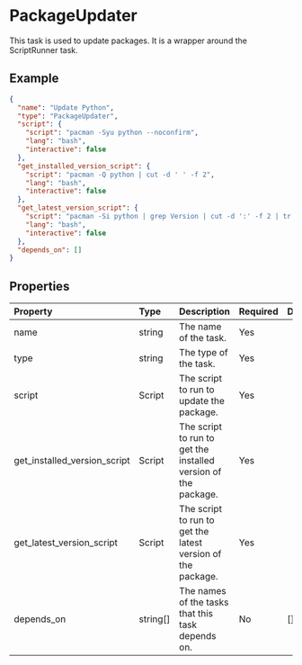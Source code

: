 # PackageUpdater

This task is used to update packages. It is a wrapper around the ScriptRunner task.

## Example

```json
{
  "name": "Update Python",
  "type": "PackageUpdater",
  "script": {
    "script": "pacman -Syu python --noconfirm",
    "lang": "bash",
    "interactive": false
  },
  "get_installed_version_script": {
    "script": "pacman -Q python | cut -d ' ' -f 2",
    "lang": "bash",
    "interactive": false
  },
  "get_latest_version_script": {
    "script": "pacman -Si python | grep Version | cut -d ':' -f 2 | tr -d ' '",
    "lang": "bash",
    "interactive": false
  },
  "depends_on": []
}
```

## Properties

| Property                        | Type     | Description                                                    | Required | Default |
|:--------------------------------|:---------|:---------------------------------------------------------------|:---------|:--------|
| name                            | string   | The name of the task.                                        | Yes      |         |
| type                            | string   | The type of the task.                                        | Yes      |         |
| script                          | Script   | The script to run to update the package.                       | Yes      |         |
| get\_installed\_version\_script | Script   | The script to run to get the installed version of the package. | Yes      |         |
| get\_latest\_version\_script    | Script   | The script to run to get the latest version of the package.    | Yes      |         |
| depends_on                      | string[] | The names of the tasks that this task depends on.          | No       | []      |
